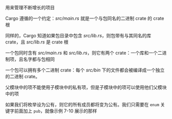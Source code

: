 用来管理不断增长的项目


Cargo 遵循的一个约定：_src/main.rs_ 就是一个与包同名的二进制 crate 的 crate 根


同样的，Cargo 知道如果包目录中包含 _src/lib.rs_，则包带有与其同名的库 crate，且 _src/lib.rs_ 是 crate 根


一个包同时含有 _src/main.rs_ 和 _src/lib.rs_，则它有两个 crate：一个库和一个二进制项，且名字都与包相同


一个包可以拥有多个二进制 crate：每个 _src/bin_ 下的文件都会被编译成一个独立的二进制 crate。


父模块中的项不能使用子模块中的私有项，但是子模块中的项可以使用他们父模块中的项


如果我们将枚举设为公有，则它的所有成员都将变为公有。我们只需要在 `enum` 关键字前面加上 `pub`，就像示例 7-10 展示的那样